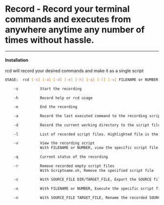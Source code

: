 # Record - Record your terminal commands and executes from anywhere anytime any number of times without hassle.
---

#### Installation


rcd will record your desired commands and make it as a single script 
```bash
USAGE: 	rcd [-s] [-a] [-d] [-e] [-h] [-q] [-l] [-v] FILENAME or NUMBER [-r] Scriptname.sh [-c] SOURCE_FILE DIR/TARGET_FILE [-x] FILENAME or NUMBER [-n] SOURCE_FILE TARGET_FILE
 
	-s			Start the recording
 
	-h			Record help or rcd usage
 
	-e			End the recording
 
	-a			Record the last executed command to the recording script file
 
	-d			Record the current working directory to the script file
 
	-l			List of recorded script files. Highlighted file is the recording file if any.
 
	-v			View the recording script 
				With FILENAME or NUMBER, view the specific script file
 
	-q			Current status of the recording
 
	-r			Remove recorded empty script files 
				With Scriptname.sh, Remove the specified script file
 
	-c			With SOURCE_FILE DIR/TARGET_FILE, Export the SOURCE file as Your Directory/TARGET filename
 
	-x			With FILENAME or NUMBER, Execute the specific script file
 
	-n			With SOURCE_FILE TARGET_FILE, Rename the recorded SOURCE file as TARGET filename
```
